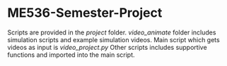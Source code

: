 # ME536-Semester-Project
Scripts are provided in the *project* folder.
*video_animate* folder includes simulation scripts and example simulation videos.
Main script which gets videos as input is *video_project.py*
Other scripts includes supportive functions and imported into the main script.

